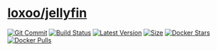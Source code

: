 [hub]: https://hub.docker.com/r/loxoo/jellyfin
[git]: https://github.com/triptixx/jellyfin/tree/main
[actions]: https://github.com/triptixx/jellyfin/actions/workflows/main.yml

# [loxoo/jellyfin][hub]
[![Git Commit](https://img.shields.io/github/last-commit/triptixx/jellyfin/main)][git]
[![Build Status](https://github.com/triptixx/jellyfin/actions/workflows/main.yml/badge.svg?branch=main)][actions]
[![Latest Version](https://img.shields.io/docker/v/loxoo/jellyfin/latest)][hub]
[![Size](https://img.shields.io/docker/image-size/loxoo/jellyfin/latest)][hub]
[![Docker Stars](https://img.shields.io/docker/stars/loxoo/jellyfin.svg)][hub]
[![Docker Pulls](https://img.shields.io/docker/pulls/loxoo/jellyfin.svg)][hub]
